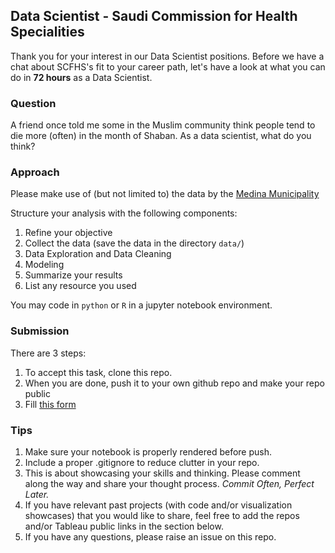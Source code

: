 

## Data Scientist - Saudi Commission for Health Specialities

Thank you for your interest in our Data Scientist positions. Before we have a chat about SCFHS's fit to your career path, let's have a look at what you can do in **72 hours** as a Data Scientist.

### Question

A friend once told me some in the Muslim community think people tend to die more (often) in the month of Shaban. As a data scientist, what do you think?

### Approach

Please make use of (but not limited to) the data by the [Medina Municipality](https://services.amana-md.gov.sa/eservicesite/Inq/DeathInquiry.aspx)

Structure your analysis with the following components:

1. Refine your objective
2. Collect the data (save the data in the directory `data/`)
3. Data Exploration and Data Cleaning
4. Modeling
5. Summarize your results
6. List any resource you used

You may code in `python` or `R` in a jupyter notebook environment.

### Submission

There are 3 steps:

1. To accept this task, clone this repo.
2. When you are done, push it to your own github repo and make your repo public
3. Fill [this form](https://forms.gle/dxtxxXuMLcv7QXNe8)

### Tips

1. Make sure your notebook is properly rendered before push.
2. Include a proper .gitignore to reduce clutter in your repo.
3. This is about showcasing your skills and thinking. Please comment along the way and share your thought process. *Commit Often, Perfect Later.*
4. If you have relevant past projects (with code and/or visualization showcases) that you would like to share, feel free to add the repos and/or Tableau public links in the section below.
5. If you have any questions, please raise an issue on this repo.
